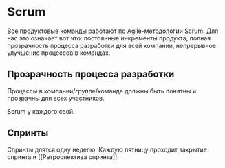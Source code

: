 # Scrum
Все продуктовые команды работают по Agile-методологии Scrum. Для нас это означает вот что: постоянные инкременты продукта, полная прозрачность процесса разработки для всей компании, непрерывное улучшение процессов в командах.

## Прозрачность процесса разработки
Процессы в компании/группе/команде должны быть понятны и прозрачны для всех участников.

Scrum у каждого свой.

## Спринты
Спринты длятся одну неделю. Каждую пятницу проходит закрытие спринта и [[Ретроспектива спринта]].